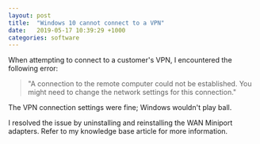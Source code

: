```yaml
---
layout: post
title:  "Windows 10 cannot connect to a VPN"
date:   2019-05-17 10:39:29 +1000
categories: software
---
```


When attempting to connect to a customer's VPN, I encountered the following error:

> "A connection to the remote computer could not be established. You might need to change the network settings for this connection."

The VPN connection settings were fine; Windows wouldn't play ball.

I resolved the issue by uninstalling and reinstalling the WAN Miniport adapters. Refer to my knowledge base article for more information.
